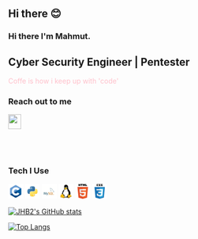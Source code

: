 ## Hi there :blush:


### Hi there  I'm Mahmut. 
## Cyber Security Engineer | Pentester

<font color  = "pink">Coffe  is how i keep up with 'code' </font>

### Reach out to me
[<img height="30" width="26" src="https://unpkg.com/simple-icons@v8/icons/linkedin.svg" aling  = "left" />][linkedinn]

<br />
<br />


### Tech  I Use
<img  src = "https://raw.githubusercontent.com/github/explore/f3e22f0dca2be955676bc70d6214b95b13354ee8/topics/c/c.png" width  = "30" height =  "30" >
<img src  = "https://raw.githubusercontent.com/github/explore/80688e429a7d4ef2fca1e82350fe8e3517d3494d/topics/python/python.png" width  = 30 height = "30">
<img src  = "https://raw.githubusercontent.com/github/explore/80688e429a7d4ef2fca1e82350fe8e3517d3494d/topics/mysql/mysql.png" width  = 30 height = "30">
<img src  = "https://raw.githubusercontent.com/github/explore/80688e429a7d4ef2fca1e82350fe8e3517d3494d/topics/linux/linux.png" width  = 30 height = "30">
<img src  = "https://raw.githubusercontent.com/github/explore/80688e429a7d4ef2fca1e82350fe8e3517d3494d/topics/html/html.png" width  = 30 height = "30">
<img src  = "https://raw.githubusercontent.com/github/explore/80688e429a7d4ef2fca1e82350fe8e3517d3494d/topics/css/css.png" width  = 30 height = "30">


[![JHB2's GitHub stats](https://github-readme-stats.vercel.app/api?username=JHB2M)](https://github.com/JHB2M/JHB2M/blob/main/README.md)


[![Top Langs](https://github-readme-stats.vercel.app/api/top-langs/?username=JHB2M&layout=compact)](https://github.com/JHB2M/JHB2M/blob/main/README.md)


[linkedinn]:https://www.linkedin.com/in/mahmut-özübek-6797b524a/
